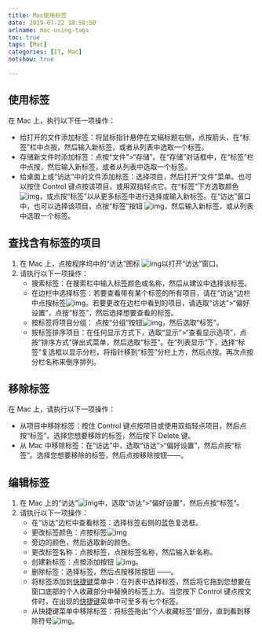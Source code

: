 ```yaml
---
title: Mac使用标签
date: 2019-07-22 18:58:50
urlname: mac-using-tags
toc: true
tags: [Mac]
categories: [IT, Mac]
notshow: true

---
```

## 使用标签
在 Mac 上，执行以下任一项操作：

- 给打开的文件添加标签：将鼠标指针悬停在文稿标题右侧，点按箭头，在“标签”栏中点按，然后输入新标签，或者从列表中选取一个标签。
- 存储新文件时添加标签：点按“文件”>“存储”。在“存储”对话框中，在“标签”栏中点按，然后输入新标签，或者从列表中选取一个标签。
- 给桌面上或“访达”中的文件添加标签：选择项目，然后打开“文件”菜单。也可以按住 Control 键点按该项目，或用双指轻点它。在“标签”下方选取颜色![img](https://www.macdaxue.com/wp-content/uploads/2018/10/icon_blue_circle.png)，或点按“标签”以从更多标签中进行选择或输入新标签。在“访达”窗口中，也可以选择该项目，点按“标签”按钮 ![img](https://www.macdaxue.com/wp-content/uploads/2018/10/icon_tag.png)，然后输入新标签，或从列表中选取一个标签。

## 查找含有标签的项目

1. 在 Mac 上，点按程序坞中的“访达”图标 ![img](https://www.macdaxue.com/wp-content/uploads/2018/10/icon_finder.png)以打开“访达”窗口。
2. 请执行以下一项操作：
   - 搜索标签：在搜索栏中输入标签颜色或名称，然后从建议中选择该标签。
   - 在边栏中选择标签：若要查看带有某个标签的所有项目，请在“访达”边栏中点按标签![img](https://www.macdaxue.com/wp-content/uploads/2018/10/icon_blue_circle.png)。若要更改在边栏中看到的项目，请选取“访达”>“偏好设置”，点按“标签”，然后选择想要查看的标签。
   - 按标签将项目分组： 点按“分组”按钮![img](https://www.macdaxue.com/wp-content/uploads/2018/10/icon_group.png)，然后选取“标签”。
   - 按标签排序项目：在任何显示方式下，选取“显示”>“查看显示选项”，点按“排序方式”弹出式菜单，然后选取“标签”。在“列表显示”下，选择“标签”复选框以显示分栏，将指针移到“标签”分栏上方，然后点按。再次点按分栏名称来倒序排列。

## 移除标签

在 Mac 上，请执行以下一项操作：

- 从项目中移除标签：按住 Control 键点按项目或使用双指轻点项目，然后点按“标签”。选择您想要移除的标签，然后按下 Delete 键。
- 从 Mac 中移除标签：在“访达”中，选取“访达”>“偏好设置”，然后点按“标签”。选择您想要移除的标签，然后点按移除按钮——。

## 编辑标签

1. 在 Mac 上的“访达”![img](https://www.macdaxue.com/wp-content/uploads/2018/10/icon_finder.png)中，选取“访达”>“偏好设置”，然后点按“标签”。
2. 请执行以下一项操作：
   - 在“访达”边栏中查看标签：选择标签右侧的蓝色复选框。
   - 更改标签颜色：点按标签![img](https://www.macdaxue.com/wp-content/uploads/2018/10/icon_blue_circle.png)
   - 旁边的颜色，然后选取新的颜色。
   - 更改标签名称：点按标签，点按标签名称，然后输入新名称。
   - 创建新标签：点按添加按钮 ![img](https://www.macdaxue.com/wp-content/uploads/2018/06/IL_AddiOS.png)。
   - 删除标签：选择标签，然后点按移除按钮 ——。
   - 将标签添加到[快捷键](https://www.macdaxue.com/os-x-key/)菜单中：在列表中选择标签，然后将它拖到您想要在窗口底部的个人收藏部分中替换的标签上方。当您按下 Control 键点按文件时，在出现的[快捷键](https://www.macdaxue.com/os-x-key/)菜单中可至多有七个标签。
   - 从快捷键菜单中移除标签：将标签拖出“个人收藏标签”部分，直到看到移除符号![img](https://www.macdaxue.com/wp-content/uploads/2018/10/icon_x.png)。